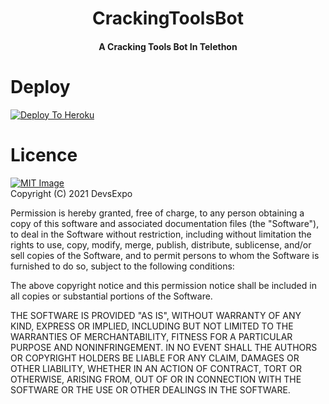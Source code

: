 <h1 align="center"><b>CrackingToolsBot</b></h1>
<h4 align="center">A Cracking Tools Bot In Telethon</h4>



# Deploy
[![Deploy To Heroku](https://www.herokucdn.com/deploy/button.svg)](https://heroku.com/deploy?template=https://github.com/DevsExpo/CrackingToolsBot/blob/main)

# Licence
[![MIT Image](https://download.logo.wine/logo/Massachusetts_Institute_of_Technology/Massachusetts_Institute_of_Technology-Logo.wine.png)](https://opensource.org/licenses/MIT)  
Copyright (C) 2021 DevsExpo

Permission is hereby granted, free of charge, to any person obtaining a copy of this software and associated documentation files (the "Software"), to deal in the Software without restriction, including without limitation the rights to use, copy, modify, merge, publish, distribute, sublicense, and/or sell copies of the Software, and to permit persons to whom the Software is furnished to do so, subject to the following conditions:

The above copyright notice and this permission notice shall be included in all copies or substantial portions of the Software.

THE SOFTWARE IS PROVIDED "AS IS", WITHOUT WARRANTY OF ANY KIND, EXPRESS OR IMPLIED, INCLUDING BUT NOT LIMITED TO THE WARRANTIES OF MERCHANTABILITY, FITNESS FOR A PARTICULAR PURPOSE AND NONINFRINGEMENT. IN NO EVENT SHALL THE AUTHORS OR COPYRIGHT HOLDERS BE LIABLE FOR ANY CLAIM, DAMAGES OR OTHER LIABILITY, WHETHER IN AN ACTION OF CONTRACT, TORT OR OTHERWISE, ARISING FROM, OUT OF OR IN CONNECTION WITH THE SOFTWARE OR THE USE OR OTHER DEALINGS IN THE SOFTWARE.
